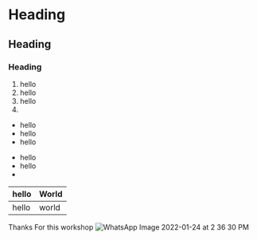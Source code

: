 # Heading

## Heading

### Heading 

1. hello
2. hello
3. hello
4.

* hello
* hello
* hello

- hello
- hello
-

hello   |   World
--------|--------
hello   |   world


Thanks For this workshop
![WhatsApp Image 2022-01-24 at 2 36 30 PM](https://user-images.githubusercontent.com/87928706/150768272-360f547d-687f-4221-98cd-a5c1806df521.jpeg)

